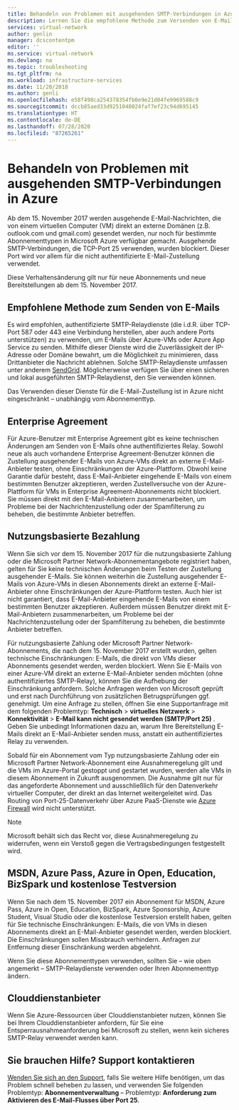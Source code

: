 ```yaml
---
title: Behandeln von Problemen mit ausgehenden SMTP-Verbindungen in Azure | Microsoft-Dokumentation
description: Lernen Sie die empfohlene Methode zum Versenden von E-Mails kennen und erfahren Sie, wie Sie Probleme mit der ausgehenden SMTP-Konnektivität in Azure beheben können.
services: virtual-network
author: genlin
manager: dcscontentpm
editor: ''
ms.service: virtual-network
ms.devlang: na
ms.topic: troubleshooting
ms.tgt_pltfrm: na
ms.workload: infrastructure-services
ms.date: 11/20/2018
ms.author: genli
ms.openlocfilehash: e58f498ca254378354fb0e9e21d04fe9969588c9
ms.sourcegitcommit: dccb85aed33d9251048024faf7ef23c94d695145
ms.translationtype: HT
ms.contentlocale: de-DE
ms.lasthandoff: 07/28/2020
ms.locfileid: "87265261"
---
```

# <a name="troubleshoot-outbound-smtp-connectivity-issues-in-azure"></a>Behandeln von Problemen mit ausgehenden SMTP-Verbindungen in Azure

Ab dem 15. November 2017 werden ausgehende E-Mail-Nachrichten, die von einem virtuellen Computer (VM) direkt an externe Domänen (z.B. outlook.com und gmail.com) gesendet werden, nur noch für bestimmte Abonnementtypen in Microsoft Azure verfügbar gemacht. Ausgehende SMTP-Verbindungen, die TCP-Port 25 verwenden, wurden blockiert. Dieser Port wird vor allem für die nicht authentifizierte E-Mail-Zustellung verwendet.

Diese Verhaltensänderung gilt nur für neue Abonnements und neue Bereitstellungen ab dem 15. November 2017.

## <a name="recommended-method-of-sending-email"></a>Empfohlene Methode zum Senden von E-Mails
Es wird empfohlen, authentifizierte SMTP-Relaydienste (die i.d.R. über TCP-Port 587 oder 443 eine Verbindung herstellen, aber auch andere Ports unterstützen) zu verwenden, um E-Mails über Azure-VMs oder Azure App Service zu senden. Mithilfe dieser Dienste wird die Zuverlässigkeit der IP-Adresse oder Domäne bewahrt, um die Möglichkeit zu minimieren, dass Drittanbieter die Nachricht ablehnen. Solche SMTP-Relaydienste umfassen unter anderem [SendGrid](https://sendgrid.com/partners/azure/). Möglicherweise verfügen Sie über einen sicheren und lokal ausgeführten SMTP-Relaydienst, den Sie verwenden können.

Das Verwenden dieser Dienste für die E-Mail-Zustellung ist in Azure nicht eingeschränkt – unabhängig vom Abonnementtyp.

## <a name="enterprise-agreement"></a>Enterprise Agreement
Für Azure-Benutzer mit Enterprise Agreement gibt es keine technischen Änderungen am Senden von E-Mails ohne authentifiziertes Relay. Sowohl neue als auch vorhandene Enterprise Agreement-Benutzer können die Zustellung ausgehender E-Mails von Azure-VMs direkt an externe E-Mail-Anbieter testen, ohne Einschränkungen der Azure-Plattform. Obwohl keine Garantie dafür besteht, dass E-Mail-Anbieter eingehende E-Mails von einem bestimmten Benutzer akzeptieren, werden Zustellversuche von der Azure-Plattform für VMs in Enterprise Agreement-Abonnements nicht blockiert. Sie müssen direkt mit den E-Mail-Anbietern zusammenarbeiten, um Probleme bei der Nachrichtenzustellung oder der Spamfilterung zu beheben, die bestimmte Anbieter betreffen.

## <a name="pay-as-you-go"></a>Nutzungsbasierte Bezahlung
Wenn Sie sich vor dem 15. November 2017 für die nutzungsbasierte Zahlung oder die Microsoft Partner Network-Abonnementangebote registriert haben, gelten für Sie keine technischen Änderungen beim Testen der Zustellung ausgehender E-Mails. Sie können weiterhin die Zustellung ausgehender E-Mails von Azure-VMs in diesen Abonnements direkt an externe E-Mail-Anbieter ohne Einschränkungen der Azure-Plattform testen. Auch hier ist nicht garantiert, dass E-Mail-Anbieter eingehende E-Mails von einem bestimmten Benutzer akzeptieren. Außerdem müssen Benutzer direkt mit E-Mail-Anbietern zusammenarbeiten, um Probleme bei der Nachrichtenzustellung oder der Spamfilterung zu beheben, die bestimmte Anbieter betreffen.

Für nutzungsbasierte Zahlung oder Microsoft Partner Network-Abonnements, die nach dem 15. November 2017 erstellt wurden, gelten technische Einschränkungen: E-Mails, die direkt von VMs dieser Abonnements gesendet werden, werden blockiert. Wenn Sie E-Mails von einer Azure-VM direkt an externe E-Mail-Anbieter senden möchten (ohne authentifiziertes SMTP-Relay), können Sie die Aufhebung der Einschränkung anfordern. Solche Anfragen werden von Microsoft geprüft und erst nach Durchführung von zusätzlichen Betrugsprüfungen ggf. genehmigt. Um eine Anfrage zu stellen, öffnen Sie eine Supportanfrage mit dem folgenden Problemtyp: **Technisch** > **virtuelles Netzwerk** > **Konnektivität** > **E-Mail kann nicht gesendet werden (SMTP/Port 25)** . Geben Sie unbedingt Informationen dazu an, warum Ihre Bereitstellung E-Mails direkt an E-Mail-Anbieter senden muss, anstatt ein authentifiziertes Relay zu verwenden.

Sobald für ein Abonnement vom Typ nutzungsbasierte Zahlung oder ein Microsoft Partner Network-Abonnement eine Ausnahmeregelung gilt und die VMs im Azure-Portal gestoppt und gestartet wurden, werden alle VMs in diesem Abonnement in Zukunft ausgenommen. Die Ausnahme gilt nur für das angeforderte Abonnement und ausschließlich für den Datenverkehr virtueller Computer, der direkt an das Internet weitergeleitet wird. Das Routing von Port-25-Datenverkehr über Azure PaaS-Dienste wie [Azure Firewall](https://azure.microsoft.com/services/azure-firewall/) wird nicht unterstützt.

> [!NOTE]
> Microsoft behält sich das Recht vor, diese Ausnahmeregelung zu widerrufen, wenn ein Verstoß gegen die Vertragsbedingungen festgestellt wird.

## <a name="msdn-azure-pass-azure-in-open-education-bizspark-and-free-trial"></a>MSDN, Azure Pass, Azure in Open, Education, BizSpark und kostenlose Testversion
Wenn Sie nach dem 15. November 2017 ein Abonnement für MSDN, Azure Pass, Azure in Open, Education, BizSpark, Azure Sponsorship, Azure Student, Visual Studio oder die kostenlose Testversion erstellt haben, gelten für Sie technische Einschränkungen: E-Mails, die von VMs in diesen Abonnements direkt an E-Mail-Anbieter gesendet werden, werden blockiert. Die Einschränkungen sollen Missbrauch verhindern. Anfragen zur Entfernung dieser Einschränkung werden abgelehnt.

Wenn Sie diese Abonnementtypen verwenden, sollten Sie – wie oben angemerkt – SMTP-Relaydienste verwenden oder Ihren Abonnementtyp ändern.

## <a name="cloud-service-provider-csp"></a>Clouddienstanbieter

Wenn Sie Azure-Ressourcen über Clouddienstanbieter nutzen, können Sie bei Ihrem Clouddienstanbieter anfordern, für Sie eine Entsperrausnahmeanforderung bei Microsoft zu stellen, wenn kein sicheres SMTP-Relay verwendet werden kann.

## <a name="need-help-contact-support"></a>Sie brauchen Hilfe? Support kontaktieren

[Wenden Sie sich an den Support](https://portal.azure.com/?#blade/Microsoft_Azure_Support/HelpAndSupportBlade), falls Sie weitere Hilfe benötigen, um das Problem schnell beheben zu lassen, und verwenden Sie folgenden Problemtyp: **Abonnementverwaltung** – Problemtyp: **Anforderung zum Aktivieren des E-Mail-Flusses über Port 25**.
